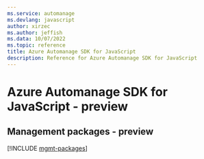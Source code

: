 ```yaml
---
ms.service: automanage
ms.devlang: javascript
author: xirzec
ms.author: jeffish
ms.data: 10/07/2022
ms.topic: reference
title: Azure Automanage SDK for JavaScript
description: Reference for Azure Automanage SDK for JavaScript
---
```

# Azure Automanage SDK for JavaScript - preview

## Management packages - preview
[!INCLUDE [mgmt-packages](automanage-mgmt-index.md)]
